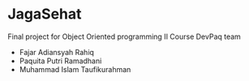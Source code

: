 # JagaSehat
Final project for Object Oriented programming II Course
DevPaq team
- Fajar Adiansyah Rahiq
- Paquita Putri Ramadhani
- Muhammad Islam Taufikurahman
